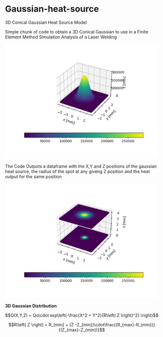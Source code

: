# Gaussian-heat-source
3D Conical Gaussian Heat Source Model 

Simple chunk of code to obtain a 3D Conical Gaussian to use in a Finite Element Method Simulation Analysis of a Laser Welding

![alt text](https://github.com/Santiago221/Gaussian-heat-source/blob/master/img2.jpg?raw=true)

The Code Outpots a dataframe with the X,Y and Z positions of the gaussian heat source, the radius of the spot at any giveng Z position and the heat output for the same position 

![alt text](https://github.com/Santiago221/Gaussian-heat-source/blob/master/img1.jpg?raw=true)

**3D Gaussian Distribution**

$$Q(X,Y,Z) = Qo\cdot exp\left(-\frac{X^2 + Y^2}{R\left( Z \right)^2}  \right)$$

$$R\left( Z \right) = R_{min} + (Z -Z_{min})\cdot\frac{(R_{max}-R_{min})}{(Z_{max}-Z_{min})}$$

